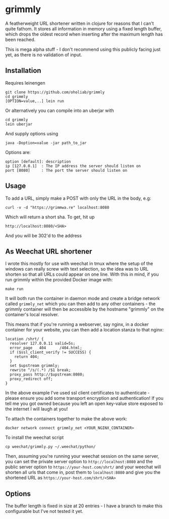 # grimmly

A featherweight URL shortener written in clojure for reasons that I can't quite
fathom. It stores all information in memory using a fixed length buffer, which
drops the oldest record when inserting after the maximum length has been
reached.

This is mega alpha stuff - I don't recommend using this publicly facing just
yet, as there is no validation of input.

## Installation

Requires leinengen

    git clone https://github.com/oholiab/grimmly
    cd grimmly
    [OPTION=value,..] lein run

Or alternatively you can compile into an uberjar with

    cd grimmly
    lein uberjar

And supply options using

    java -Doption=value -jar path_to_jar

Options are:

    option [default]: description
    ip [127.0.0.1]  : The IP address the server should listen on
    port [8080]     : The port the server should listen on

## Usage

To add a URL, simply make a POST with only the URL in the body, e.g:

    curl -v -d "https://grimmwa.re" localhost:8080

Which will return a short sha. To get, hit up

    http://localhost:8080/<SHA>

And you will be 302'd to the address

## As Weechat URL shortener

I wrote this mostly for use with weechat in tmux where the setup of the windows
can really screw with text selection, so the idea was to URL shorten so that all
URLs could appear on one line. With this in mind, if you run grimmly within the
provided Docker image with:

    make run

It will both run the container in daemon mode and create a bridge network called
`grimmly_net` which you can then add to any other containers - the grimmly
container will then be accessible by the hostname "grimmly" on the container's
local resolver.

This means that if you're running a webserver, say nginx, in a docker container
for your website, you can then add a location stanza to that nginx:

    location /shrt/ {                        
      resolver 127.0.0.11 valid=5s;       
      error_page   404      /404.html;    
      if ($ssl_client_verify != SUCCESS) {
        return 404;                       
      }                                   
      set $upstream grimmly;              
      rewrite ^/s/(.*) /$1 break;         
      proxy_pass http://$upstream:8080;   
      proxy_redirect off;                 
    }                                     

In the above example I've used ssl client certificates to authenticate - please
ensure you add some transport encryption and authentication! If you tell me you
got owned because you left an open key-value store exposed to the internet I
will laugh at you!

To attach the containers together to make the above work:

    docker network connect grimmly_net <YOUR_NGINX_CONTAINER>

To install the weechat script

    cp weechat/grimmly.py ~/.weechat/python/

Then, assuming you're running your weechat session on the same server, you can
set the private server option to `http://localhost:8080` and the public server
option to `https://your-host.com/shrt/` and your weechat will shorten all urls
that come in, post them to `localhost:8080` and give you the shortened URL as
`https://your-host.com/shrt/<SHA>`

## Options

The buffer length is fixed in size at 20 entries - I have a branch to make this
configurable but I've not tested it yet.
